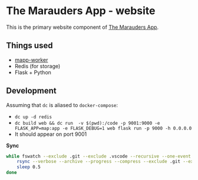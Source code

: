 # The Marauders App - website
This is the primary website component of [The Marauders App](https://mapp.betterinformatics.com).

## Things used
- [mapp-worker](https://github.com/compsoc-edinburgh/mapp-worker)
- Redis (for storage)
- Flask + Python

## Development

Assuming that `dc` is aliased to `docker-compose`:

- `dc up -d redis`
- `dc build web && dc run  -v $(pwd):/code -p 9001:9000 -e FLASK_APP=map:app -e FLASK_DEBUG=1 web flask run -p 9000 -h 0.0.0.0`
- It should appear on port 9001

**Sync**

```bash
while fswatch --exclude .git --exclude .vscode --recursive --one-event .; do
    rsync --verbose --archive --progress --compress --exclude .git --exclude env --exclude data --exclude config.py --exclude .vscode ./ bi:mapp/mapp-dev
    sleep 0.5
done
```
